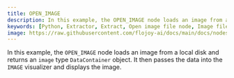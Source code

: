 ```yaml
---
title: OPEN_IMAGE
description: In this example, the OPEN_IMAGE node loads an image from a local disk and returns an image type DataContainer object. It then passes the data into the IMAGE visualizer and displays the image.
keywords: [Python, Extractor, Extract, Open image file node, Image file extraction, File manipulation tools, Flojoy Extractors documentation, Python image data extraction, Image file handling, Data extraction from images, Image processing with Flojoy, Image file opening in Python, Extracting image data]
image: https://raw.githubusercontent.com/flojoy-ai/docs/main/docs/nodes/EXTRACTORS/FILE/OPEN_IMAGE/examples/EX1/output.jpeg
---
```


In this example, the `OPEN_IMAGE` node loads an image from a local disk and returns an `image` type `DataContainer` object.
It then passes the data into the `IMAGE` visualizer and displays the image.